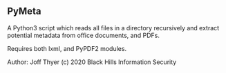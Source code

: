 ## PyMeta

A Python3 script which reads all files in a directory
recursively and extract potential metadata from office
documents, and PDFs.

Requires both lxml, and PyPDF2 modules.

Author: Joff Thyer (c) 2020
Black Hills Information Security